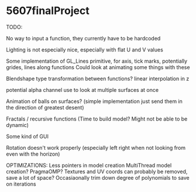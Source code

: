 # 5607finalProject

TODO:

No way to input a function, they currently have to be hardcoded

Lighting is not especially nice, especially with flat U and V values

Some implementation of GL_Lines primitive, for axis, tick marks, potentially grides, lines along functions
  Could look at animating some things with these

Blendshape type transformation between functions? linear interpolation in z

potential alpha channel use to look at multiple surfaces at once

Animation of balls on surfaces? (simple implementation just send them in the direction of greatest desent)

Fractals / recursive functions (Time to build model? Might not be able to be dynamic)

Some kind of GUI

Rotation doesn't work properly (especially left right when
  not looking from even with the horizon)



OPTIMIZATIONS:
Less pointers in model creation
MultiThread model creation? PragmaOMP?
Textures and UV coords can probably be removed, save a lot of space?
Occasiaonally trim down degree of polynomials to save on iterations
